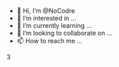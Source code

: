 - 👋 Hi, I’m @NoCodre
- 👀 I’m interested in ...
- 🌱 I’m currently learning ...
- 💞️ I’m looking to collaborate on ...
- 📫 How to reach me ...

<!---
NoCodre/NoCodre is a ✨ special ✨ repository because its `README.md` (this file) appears on your GitHub profile.
You can click the Preview link to take a look at your changes.
--->3

